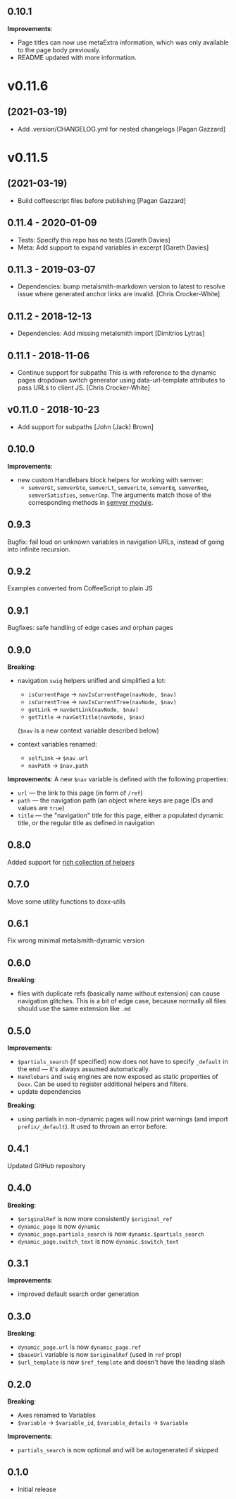## 0.10.1

**Improvements**:
* Page titles can now use metaExtra information, which was only available to the page body previously.
* README updated with more information.

# v0.11.6
## (2021-03-19)

* Add .version/CHANGELOG.yml for nested changelogs [Pagan Gazzard]

# v0.11.5
## (2021-03-19)

* Build coffeescript files before publishing [Pagan Gazzard]

## 0.11.4 - 2020-01-09

* Tests: Specify this repo has no tests [Gareth Davies]
* Meta: Add support to expand variables in excerpt [Gareth Davies]

## 0.11.3 - 2019-03-07

* Dependencies: bump metalsmith-markdown version to latest to resolve issue where generated anchor links are invalid. [Chris Crocker-White]

## 0.11.2 - 2018-12-13

* Dependencies: Add missing metalsmith import [Dimitrios Lytras]

## 0.11.1 - 2018-11-06

* Continue support for subpaths This is with reference to the dynamic pages dropdown switch generator using data-url-template attributes to pass URLs to client JS. [Chris Crocker-White]

## v0.11.0 - 2018-10-23

* Add support for subpaths [John (Jack) Brown]

## 0.10.0

**Improvements**:
* new custom Handlebars block helpers for working with semver:
  * `semverGt`, `semverGte`, `semverLt`, `semverLte`, `semverEq`, `semverNeq`, `semverSatisfies`, `semverCmp`. The arguments match those of the corresponding methods in [semver module](https://github.com/npm/node-semver#functions).

## 0.9.3

Bugfix: fail loud on unknown variables in navigation URLs, instead of going into infinite recursion.

## 0.9.2

Examples converted from CoffeeScript to plain JS

## 0.9.1

Bugfixes: safe handling of edge cases and orphan pages

## 0.9.0

**Breaking**:
* navigation `swig` helpers unified and simplified a lot:
  * `isCurrentPage` -> `navIsCurrentPage(navNode, $nav)`
  * `isCurrentTree` -> `navIsCurrentTree(navNode, $nav)`
  * `getLink` -> `navGetLink(navNode, $nav)`
  * `getTitle` -> `navGetTitle(navNode, $nav)`

  (`$nav` is a new context variable described below)

* context variables renamed:
  * `selfLink` -> `$nav.url`
  * `navPath` -> `$nav.path`

**Improvements**:
A new `$nav` variable is defined with the following properties:
* `url` — the link to this page (in form of `/ref`)
* `path` — the navigation path (an object where keys are page IDs and values are `true`)
* `title` — the "navigation" title for this page, either a populated dynamic title, or the regular title as defined in navigation

## 0.8.0

Added support for [rich collection of helpers](https://github.com/assemble/handlebars-helpers)

## 0.7.0

Move some utility functions to doxx-utils

## 0.6.1

Fix wrong minimal metalsmith-dynamic version

## 0.6.0

**Breaking**:
* files with duplicate refs (basically name without extension) can cause navigation glitches. This is a bit of edge case, because normally all files should use the same extension like `.md`

## 0.5.0

**Improvements**:
* `$partials_search` (if specified) now does not have to specify `_default` in the end — it's always assumed automatically.
* `Handlebars` and `swig` engines are now exposed as static properties of `Doxx`. Can be used to register additional helpers and filters.
* update dependencies

**Breaking**:

* using partials in non-dynamic pages will now print warnings (and import `prefix/_default`). It used to thrown an error before.

## 0.4.1

Updated GitHub repository

## 0.4.0

**Breaking**:
* `$originalRef` is now more consistently `$original_ref`
* `dynamic_page` is now `dynamic`
* `dynamic_page.partials_search` is now `dynamic.$partials_search`
* `dynamic_page.switch_text` is now `dynamic.$switch_text`

## 0.3.1

**Improvements**:
* improved default search order generation

## 0.3.0

**Breaking**:
* `dynamic_page.url` is now `dynamic_page.ref`
* `$baseUrl` variable is now `$originalRef` (used in `ref` prop)
* `$url_template` is now `$ref_template` and doesn't have the leading slash

## 0.2.0

**Breaking**:
* Axes renamed to Variables
* `$variable` -> `$variable_id`, `$variable_details` -> `$variable`

**Improvements**:
* `partials_search` is now optional and will be autogenerated if skipped

## 0.1.0

* Initial release

